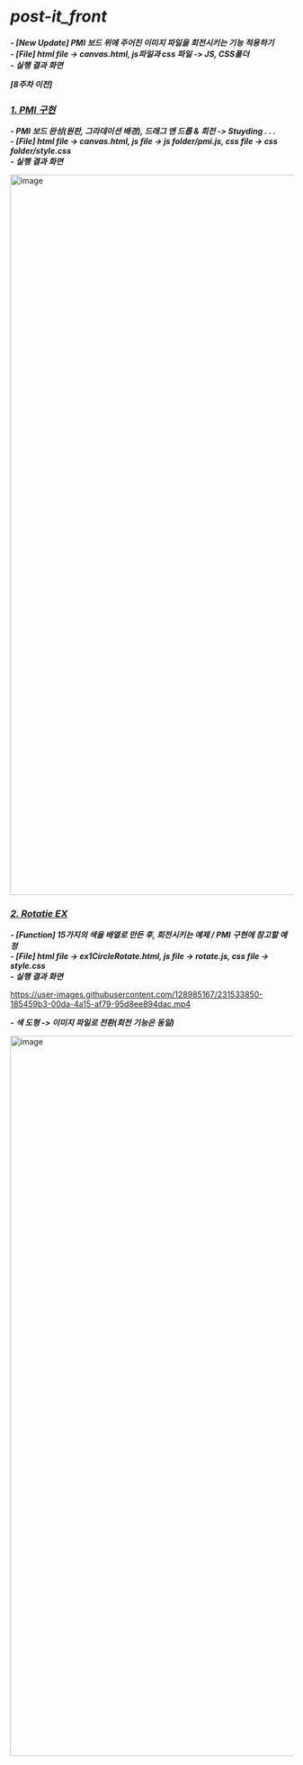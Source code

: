# *__post-it_front__*  

*__- [New Update] PMI 보드 위에 주어진 이미지 파일을 회전시키는 기능 적용하기__*  
*__- [File] html file -> canvas.html, js파일과 css 파일 -> JS, CSS폴더__*  
*__- 실행 결과 화면__*    

*__[8주차 이전]__*
### [*__1. PMI 구현__*](https://github.com/yonggi1234/post-it_front/tree/ahyeon/src/main/board/PMI)  

*__- PMI 보드 완성(원판, 그라데이션 배경), 드래그 앤 드롭 & 회전 -> Stuyding . . .__*  
*__- [File] html file -> canvas.html, js file -> js folder/pmi.js, css file -> css folder/style.css__*  
*__- 실행 결과 화면__*    

<img width="1280" alt="image" src="https://user-images.githubusercontent.com/128985167/231531050-3fbc1249-c90b-4757-af4d-3825ba3f4679.png">

### [*__2. Rotatie EX__*](https://github.com/yonggi1234/post-it_front/tree/ahyeon/src/main/board/PMI/EX)    

*__- [Function] 15가지의 색을 배열로 만든 후, 회전시키는 예제 / PMI 구현에 참고할 예정__*   
*__- [File] html file -> ex1CircleRotate.html, js file -> rotate.js, css file -> style.css__*    
*__- 실행 결과 화면__*    

https://user-images.githubusercontent.com/128985167/231533850-185459b3-00da-4a15-af79-95d8ee894dac.mp4  

*__- 색 도형 -> 이미지 파일로 전환(회전 기능은 동일)__*   

<img width="1280" alt="image" src="https://user-images.githubusercontent.com/128985167/231768676-ff96905b-45ea-48a1-b104-b2ceea115a7b.png">
